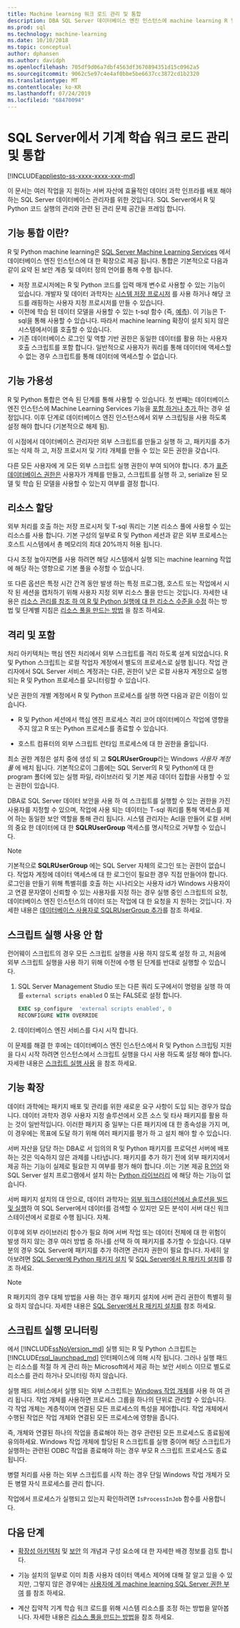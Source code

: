 ```yaml
---
title: Machine learning 워크 로드 관리 및 통합
description: DBA SQL Server 데이터베이스 엔진 인스턴스에 machine learning R 및 Python 하위 시스템을 배포 하기 위한 관리 작업을 검토 합니다.
ms.prod: sql
ms.technology: machine-learning
ms.date: 10/10/2018
ms.topic: conceptual
author: dphansen
ms.author: davidph
ms.openlocfilehash: 705df9d06a7dbf4563df3670894351d15c0962a5
ms.sourcegitcommit: 9062c5e97c4e4af0bbe5be6637cc3872cd1b2320
ms.translationtype: MT
ms.contentlocale: ko-KR
ms.lasthandoff: 07/24/2019
ms.locfileid: "68470094"
---
```

# <a name="manage-and-integrate-machine-learning-workloads-on-sql-server"></a>SQL Server에서 기계 학습 워크 로드 관리 및 통합
[!INCLUDE[appliesto-ss-xxxx-xxxx-xxx-md](../../includes/appliesto-ss-xxxx-xxxx-xxx-md.md)]

이 문서는 여러 작업을 지 원하는 서버 자산에 효율적인 데이터 과학 인프라를 배포 해야 하는 SQL Server 데이터베이스 관리자를 위한 것입니다. SQL Server에서 R 및 Python 코드 실행의 관리와 관련 된 관리 문제 공간을 프레임 합니다. 

## <a name="what-is-feature-integration"></a>기능 통합 이란?

R 및 Python machine learning은 [SQL Server Machine Learning Services](../what-is-sql-server-machine-learning.md) 에서 데이터베이스 엔진 인스턴스에 대 한 확장으로 제공 됩니다. 통합은 기본적으로 다음과 같이 요약 된 보안 계층 및 데이터 정의 언어를 통해 수행 됩니다.

+ 저장 프로시저에는 R 및 Python 코드를 입력 매개 변수로 사용할 수 있는 기능이 있습니다. 개발자 및 데이터 과학자는 [시스템 저장 프로시저](https://docs.microsoft.com/sql/relational-databases/system-stored-procedures/sp-execute-external-script-transact-sql?view=sql-server-2017) 를 사용 하거나 해당 코드를 래핑하는 사용자 지정 프로시저를 만들 수 있습니다.
+ 이전에 학습 된 데이터 모델을 사용할 수 있는 t-sql 함수 (즉, [예측](https://docs.microsoft.com/sql/t-sql/queries/predict-transact-sql)). 이 기능은 T-sql을 통해 사용할 수 있습니다. 따라서 machine learning 확장이 설치 되지 않은 시스템에서이를 호출할 수 있습니다.
+ 기존 데이터베이스 로그인 및 역할 기반 권한은 동일한 데이터를 활용 하는 사용자 호출 스크립트를 포함 합니다. 일반적으로 사용자가 쿼리를 통해 데이터에 액세스할 수 없는 경우 스크립트를 통해 데이터에 액세스할 수 없습니다.

## <a name="feature-availability"></a>기능 가용성

R 및 Python 통합은 연속 된 단계를 통해 사용할 수 있습니다. 첫 번째는 데이터베이스 엔진 인스턴스에 Machine Learning Services 기능을 [포함 하거나 추가  ](../install/sql-machine-learning-services-windows-install.md) 하는 경우 설정입니다. 이후 단계로 데이터베이스 엔진 인스턴스에서 외부 스크립팅을 사용 하도록 설정 해야 합니다 (기본적으로 해제 됨).

이 시점에서 데이터베이스 관리자만 외부 스크립트를 만들고 실행 하 고, 패키지를 추가 또는 삭제 하 고, 저장 프로시저 및 기타 개체를 만들 수 있는 모든 권한을 갖습니다.

다른 모든 사용자에 게 모든 외부 스크립트 실행 권한이 부여 되어야 합니다. 추가 [표준 데이터베이스 권한은](../security/user-permission.md) 사용자가 개체를 만들고, 스크립트를 실행 하 고, serialize 된 모델 및 학습 된 모델을 사용할 수 있는지 여부를 결정 합니다. 

## <a name="resource-allocation"></a>리소스 할당

외부 처리를 호출 하는 저장 프로시저 및 T-sql 쿼리는 기본 리소스 풀에 사용할 수 있는 리소스를 사용 합니다. 기본 구성의 일부로 R 및 Python 세션과 같은 외부 프로세스는 호스트 시스템에서 총 메모리의 최대 20%까지 허용 됩니다. 

다시 조정 높아지면를 사용 하려면 해당 시스템에서 실행 되는 machine learning 작업에 해당 하는 영향으로 기본 풀을 수정할 수 있습니다.

또 다른 옵션은 특정 시간 간격 동안 발생 하는 특정 프로그램, 호스트 또는 작업에서 시작 된 세션을 캡처하기 위해 사용자 지정 외부 리소스 풀을 만드는 것입니다. 자세한 내용은 [리소스 관리를 참조 하 여 R 및 Python 실행에 대 한 리소스 수준을 수정](../administration/resource-governance.md) 하는 방법 및 단계별 지침은 [리소스 풀을 만드는 방법](../administration/how-to-create-a-resource-pool.md) 을 참조 하세요.

## <a name="isolation-and-containment"></a>격리 및 포함

처리 아키텍처는 핵심 엔진 처리에서 외부 스크립트를 격리 하도록 설계 되었습니다. R 및 Python 스크립트는 로컬 작업자 계정에서 별도의 프로세스로 실행 됩니다. 작업 관리자에서 SQL Server 서비스 계정과는 다른, 권한이 낮은 로컬 사용자 계정으로 실행 되는 R 및 Python 프로세스를 모니터링할 수 있습니다. 

낮은 권한의 개별 계정에서 R 및 Python 프로세스를 실행 하면 다음과 같은 이점이 있습니다.

+ R 및 Python 세션에서 핵심 엔진 프로세스 격리 코어 데이터베이스 작업에 영향을 주지 않고 R 또는 Python 프로세스를 종료할 수 있습니다. 

+ 호스트 컴퓨터의 외부 스크립트 런타임 프로세스에 대 한 권한을 줄입니다.

최소 권한 계정은 설치 중에 생성 되 고 **SQLRUserGroup**라는 Windows *사용자 계정 풀* 에 배치 됩니다. 기본적으로이 그룹에는 SQL Server의 R 및 Python에 대 한 program 폴더에 있는 실행 파일, 라이브러리 및 기본 제공 데이터 집합을 사용할 수 있는 권한이 있습니다. 

DBA로 SQL Server 데이터 보안을 사용 하 여 스크립트를 실행할 수 있는 권한을 가진 사용자를 지정할 수 있으며, 작업에 사용 되는 데이터는 T-sql 쿼리를 통해 액세스를 제어 하는 동일한 보안 역할을 통해 관리 됩니다. 시스템 관리자는 Acl을 만들어 로컬 서버의 중요 한 데이터에 대 한 **SQLRUserGroup** 액세스를 명시적으로 거부할 수 있습니다.

>[!NOTE]
> 기본적으로 **SQLRUserGroup** 에는 SQL Server 자체의 로그인 또는 권한이 없습니다. 작업자 계정에 데이터 액세스에 대 한 로그인이 필요한 경우 직접 만들어야 합니다. 로그인을 만들기 위해 특별히를 호출 하는 시나리오는 사용자 id가 Windows 사용자이 고 연결 문자열이 신뢰할 수 있는 사용자를 지정 하는 경우 실행 중인 스크립트의 요청, 데이터베이스 엔진 인스턴스의 데이터 또는 작업에 대 한 요청을 지 원하는 것입니다. 자세한 내용은 [데이터베이스 사용자로 SQLRUserGroup 추가](../../advanced-analytics/security/create-a-login-for-sqlrusergroup.md)를 참조 하세요.

## <a name="disable-script-execution"></a>스크립트 실행 사용 안 함

런어웨이 스크립트의 경우 모든 스크립트 실행을 사용 하지 않도록 설정 하 고, 처음에 외부 스크립트 실행을 사용 하기 위해 이전에 수행 된 단계를 반대로 실행할 수 있습니다.

1. SQL Server Management Studio 또는 다른 쿼리 도구에서이 명령을 실행 하 여를 `external scripts enabled` 0 또는 FALSE로 설정 합니다.

    ```sql
    EXEC sp_configure  'external scripts enabled', 0
    RECONFIGURE WITH OVERRIDE
    ```
2. 데이터베이스 엔진 서비스를 다시 시작 합니다.

이 문제를 해결 한 후에는 데이터베이스 엔진 인스턴스에서 R 및 Python 스크립팅 지원을 다시 시작 하려면 인스턴스에서 스크립트 실행을 다시 사용 하도록 설정 해야 합니다. 자세한 내용은 [스크립트 실행 사용](../install/sql-machine-learning-services-windows-install.md#enable-script-execution) 을 참조 하세요.

## <a name="extend-functionality"></a>기능 확장

데이터 과학에는 패키지 배포 및 관리를 위한 새로운 요구 사항이 도입 되는 경우가 많습니다. 데이터 과학자 경우 사용자 지정 솔루션에서 오픈 소스 및 타사 패키지를 활용 하는 것이 일반적입니다. 이러한 패키지 중 일부는 다른 패키지에 대 한 종속성을 가지 며,이 경우에는 목표에 도달 하기 위해 여러 패키지를 평가 하 고 설치 해야 할 수 있습니다.

서버 자산을 담당 하는 DBA로 서 임의의 R 및 Python 패키지를 프로덕션 서버에 배포 하는 것은 익숙하지 않은 과제를 나타냅니다. 패키지를 추가 하기 전에 외부 패키지에서 제공 하는 기능이 실제로 필요한 지 여부를 평가 해야 합니다 .이는 기본 제공 [R 언어](r-libraries-and-data-types.md) 와 SQL Server 설치 프로그램에서 설치 하는 [Python 라이브러리](../python/python-libraries-and-data-types.md) 에 해당 하는 기능이 없습니다. 

서버 패키지 설치의 대 안으로, 데이터 과학자는 [외부 워크스테이션에서 솔루션을 빌드 및 실행](../r/set-up-a-data-science-client.md)하 여 SQL Server에서 데이터를 검색할 수 있지만 모든 분석이 서버 대신 워크스테이션에서 로컬로 수행 됩니다. 자체. 

이후에 외부 라이브러리 함수가 필요 하며 서버 작업 또는 데이터 전체에 대 한 위험이 발생 하지 않는 경우 여러 방법 중 하나를 선택 하 여 패키지를 추가할 수 있습니다. 대부분의 경우 SQL Server에 패키지를 추가 하려면 관리자 권한이 필요 합니다. 자세히 알아보려면 [SQL Server에 Python 패키지 설치](../python/install-additional-python-packages-on-sql-server.md) 및 [SQL Server에서 R 패키지 설치](install-additional-r-packages-on-sql-server.md)를 참조 하세요.

> [!NOTE]
> R 패키지의 경우 대체 방법을 사용 하는 경우 패키지 설치에 서버 관리 권한이 특별히 필요 하지 않습니다. 자세한 내용은 [SQL Server에서 R 패키지 설치를](install-additional-r-packages-on-sql-server.md) 참조 하세요.

## <a name="monitoring-script-execution"></a>스크립트 실행 모니터링

에서 [!INCLUDE[ssNoVersion_md](../../includes/ssnoversion-md.md)] 실행 되는 R 및 Python 스크립트는 [!INCLUDE[rsql_launchpad_md](../../includes/rsql-launchpad-md.md)] 인터페이스에 의해 시작 됩니다. 그러나 실행 패드는 리소스를 적절 하 게 관리 하는 Microsoft에서 제공 하는 보안 서비스 이므로 별도로 리소스를 관리 하거나 모니터링 하지 않습니다.

실행 패드 서비스에서 실행 되는 외부 스크립트는 [Windows 작업 개체](/windows/desktop/ProcThread/job-objects)를 사용 하 여 관리 됩니다. 작업 개체를 사용하면 프로세스 그룹을 하나의 단위로 관리할 수 있습니다. 각 작업 개체는 계층적이며 연결된 모든 프로세스의 특성을 제어합니다. 작업 개체에서 수행된 작업은 작업 개체와 연결된 모든 프로세스에 영향을 줍니다.

즉, 개체와 연결된 하나의 작업을 종료해야 하는 경우 관련된 모든 프로세스도 종료됨에 유의하세요. Windows 작업 개체에 할당된 R 스크립트를 실행 중이며 해당 스크립트가 실행하는 관련된 ODBC 작업을 종료해야 하는 경우 부모 R 스크립트 프로세스도 종료됩니다.

병렬 처리를 사용 하는 외부 스크립트를 시작 하는 경우 단일 Windows 작업 개체가 모든 병렬 자식 프로세스를 관리 합니다.

작업에서 프로세스가 실행되고 있는지 확인하려면 `IsProcessInJob` 함수를 사용합니다.

## <a name="next-steps"></a>다음 단계

+ [확장성 아키텍처](../concepts/extensibility-framework.md) 및 [보안](../concepts/security.md) 의 개념과 구성 요소에 대 한 자세한 배경 정보를 검토 합니다.

+ 기능 설치의 일부로 이미 최종 사용자 데이터 액세스 제어에 대해 잘 알고 있을 수 있지만, 그렇지 않은 경우에는 [사용자에 게 machine learning SQL Server 권한 부여](../security/user-permission.md) 를 참조 하세요. 

+ 계산 집약적 기계 학습 워크 로드를 위해 시스템 리소스를 조정 하는 방법을 알아봅니다. 자세한 내용은 [리소스 풀을 만드는 방법](../administration/how-to-create-a-resource-pool.md)을 참조 하세요.
